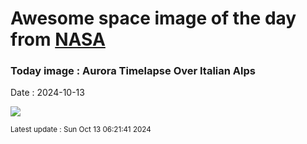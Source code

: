 
# Awesome space image of the day from [NASA](https://api.nasa.gov/)

### Today image : Aurora Timelapse Over Italian Alps
Date : 2024-10-13

![](https://www.youtube.com/embed/uCbpHh_rTgc?rel=0)

<small>Latest update : Sun Oct 13 06:21:41 2024</small>
        